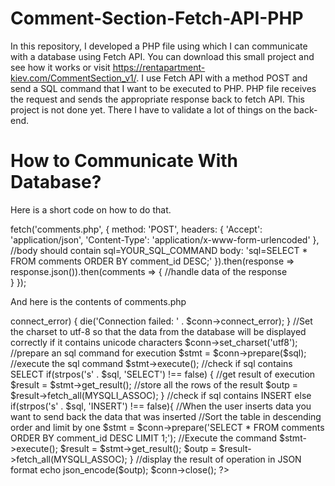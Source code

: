 # Comment-Section-Fetch-API-PHP
In this repository, I developed a PHP file using which I can communicate with a database using Fetch API. You can download this small project and see how it works or visit https://rentapartment-kiev.com/CommentSection_v1/. I use Fetch API with a method POST and send a SQL command that I want to be executed to PHP. PHP file receives the request and sends the appropriate response back to fetch API. This project is not done yet. There I have to validate a lot of things on the back-end.

# How to Communicate With Database?

Here is a short code on how to do that.

fetch('comments.php', {
      method: 'POST',
      headers: {
      'Accept': 'application/json',
      'Content-Type': 'application/x-www-form-urlencoded'
      },
      //body should contain sql=YOUR_SQL_COMMAND
      body: 'sql=SELECT * FROM comments ORDER BY comment_id DESC;'
      }).then(response => response.json()).then(comments => {
            //handle data of the response     
          }
});

And here is the contents of comments.php

<?php
header('Content-Type: text/plain; charset=utf-8');
$servername = '50.62.209.152:3306';
$username = 'COMMENTS';
$password = '19952406Vladvkvk!';
$dbname = 'comments';
$outp = '';
//get the sql command sent from fetch API
$sql = $_POST['sql'];
//Create connection
$conn = new mysqli($servername, $username, $password, $dbname);
// Check connection
if ($conn->connect_error) {
    die('Connection failed: ' . $conn->connect_error);
}
//Set the charset to utf-8 so that the data from the database will be displayed correctly if it contains unicode characters
$conn->set_charset('utf8');
//prepare an sql command for execution
$stmt = $conn->prepare($sql);
//execute the sql command
$stmt->execute();
//check if sql contains SELECT
if(strpos('s' . $sql, 'SELECT') !== false) {
	//get result of execution
	$result = $stmt->get_result();
	//store all the rows of the result 
	$outp = $result->fetch_all(MYSQLI_ASSOC);
}
//check if sql contains INSERT
else if(strpos('s' . $sql, 'INSERT') !== false){
	
	//When the user inserts data you want to send back the data that was inserted
	//Sort the table in descending order and limit by one
	$stmt = $conn->prepare('SELECT * FROM comments ORDER BY comment_id DESC LIMIT 1;');
	//Execute the command
	$stmt->execute();
	$result = $stmt->get_result();
	$outp = $result->fetch_all(MYSQLI_ASSOC);
}
//display the result of operation in JSON format
echo json_encode($outp);
$conn->close();
?>
